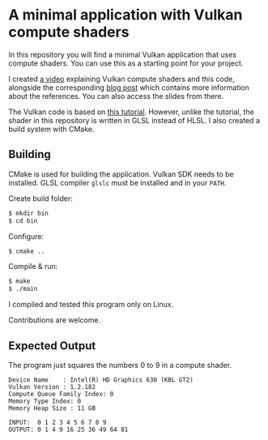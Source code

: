 # A minimal application with Vulkan compute shaders

In this repository you will find a minimal Vulkan application that uses compute shaders.
You can use this as a starting point for your project.

I created [a video](https://www.youtube.com/watch?v=KN9nHo9kvZs) explaining Vulkan compute shaders and this code, alongside the corresponding [blog post](https://necrashter.github.io/ceng469/project/compute-shaders-intro) which contains more information about the references.
You can also access the slides from there.

The Vulkan code is based on [this tutorial](https://bakedbits.dev/posts/vulkan-compute-example/).
However, unlike the tutorial, the shader in this repository is written in GLSL instead of HLSL.
I also created a build system with CMake.


## Building

CMake is used for building the application.
Vulkan SDK needs to be installed.
GLSL compiler `glslc` must be installed and in your `PATH`.

Create build folder:
```sh
$ mkdir bin
$ cd bin
```

Configure:
```sh
$ cmake ..
```

Compile & run:
```sh
$ make
$ ./main
```

I compiled and tested this program only on Linux.

Contributions are welcome.


## Expected Output

The program just squares the numbers 0 to 9 in a compute shader.

```
Device Name    : Intel(R) HD Graphics 630 (KBL GT2)
Vulkan Version : 1.2.182
Compute Queue Family Index: 0
Memory Type Index: 0
Memory Heap Size : 11 GB

INPUT:  0 1 2 3 4 5 6 7 8 9 
OUTPUT: 0 1 4 9 16 25 36 49 64 81
```
